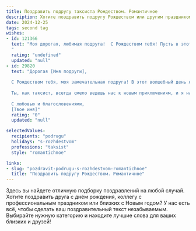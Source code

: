 ```yaml
---
title: Поздравить подругу таксиста Рождеством. Романтичное
description: Хотите поздравить подругу Рождеством или другим праздником? Наш ИИ создаст незабываемое поздравление, а вы обязательно выделитесь среди других.  
date: 2024-12-25
tags: second tag
wishes:
- id: 121366
  text: "Моя дорогая, любимая подруга!  С Рождеством тебя! Пусть в этот волшебный вечер, озаренный светом рождественской звезды,  твоя жизнь будет такой же яркой и прекрасной, как огни на твоём ночном маршруте.  Пусть каждый пассажир будет добрым и благодарным, а каждый день принесет тебе счастье и любовь.  Я желаю тебе мира, тепла и исполнения всех самых заветных желаний.  Крепко целую!
  "
  rating: "undefined"
  updated: "null"
- id: 29820
  text: "Дорогая [Имя подруги],
  
  С Рождеством тебя, моя замечательная подруга! В этот волшебный день желаю, чтобы каждое мгновение твоей жизни было наполнено светом и теплом, как сияние рождественских огней. Пусть твое сердце всегда будет полным любви и счастья, а дорога, по которой ты едешь, пусть будет ровной и уютной.
  
  Ты, как таксист, всегда смело ведешь нас к новым приключениям, и я надеюсь, что твой путь будет украшен самыми яркими мгновениями и надеждами. Пусть в твоем такси всегда звучит смех, а по вечерам ты возвращалась домой с весельем в душе и с удивительными воспоминаниями.
  
  С любовью и благословениями,
  [Твое имя]"
  rating: "0"
  updated: "null"

selectedValues:
  recipients: "podrugu"
  holidays: "s-rozhdestvom"
  professions: "taksist"
  style: "romantichnoe"

links:
- slug: "pozdravit-podrugu-s-rozhdestvom-romantichnoe"
  title: "Поздравить подругу Рождеством. Романтичное"
---
```


Здесь вы найдете отличную подборку поздравлений на любой случай. 
Хотите поздравить друга с днём рождения, коллегу с профессиональным праздником или близких с Новым годом? У нас есть всё, чтобы сделать ваш поздравительный текст незабываемым. Выбирайте нужную категорию и находите лучшие слова для ваших близких и друзей!
